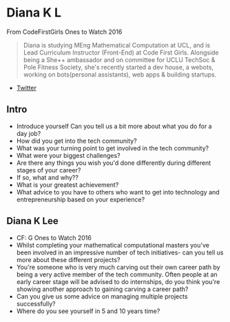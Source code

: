 # Diana K L

From CodeFirstGirls Ones to Watch 2016
> Diana is studying MEng Mathematical Computation at UCL, and is Lead Curriculum Instructor (Front-End) at Code First Girls. Alongside being a She++ ambassador and on committee for UCLU TechSoc & Pole Fitness Society, she's recently started a dev house, ​a​ webots, working on bots​ (personal assistants)​, web apps & building startups.

* [Twitter](https://twitter.com/duhrtyd)


## Intro

* Introduce yourself Can you tell us a bit more about what you do for a day job?
* How did you get into the tech community?
* What was your turning point to get involved in the tech community?
* What were your biggest challenges?
* Are there any things you wish you'd done differently during different stages of your career?
* If so, what and why??
* What is your greatest achievement?
* What advice to you have to others who want to get into technology and entrepreneurship based on your experience?

## Diana K Lee

* CF: G Ones to Watch 2016
* Whilst completing your mathematical computational masters you've been involved in an impressive number of tech initiatives- can you tell us more about these different projects?
* You're someone who is very much carving out their own career path by being a very active member of the tech community. Often people at an early career stage will be advised to do internships, do you think you're showing another approach to gaining carving a career path?
* Can you give us some advice on managing multiple projects successfully?
* Where do you see yourself in 5 and 10 years time?
